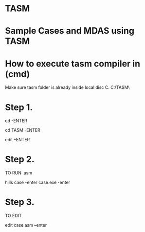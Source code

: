 # TASM
# Sample Cases and MDAS using TASM
# How to execute tasm compiler in (cmd)
  Make sure tasm folder is already inside local disc C.
  C:\TASM\
  
# Step 1.
  cd -ENTER
  
  cd TASM -ENTER
  
  edit –ENTER

# Step 2.
  TO RUN .asm
  
  hills case -enter
  case.exe -enter

# Step 3.
  TO EDIT
  
  edit case.asm –enter
